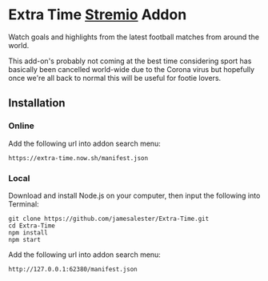 # Extra Time [Stremio](https://www.stremio.com/) Addon

Watch goals and highlights from the latest football matches from around the world.

This add-on's probably not coming at the best time considering sport has basically been cancelled world-wide due to the Corona virus but hopefully once we're all back to normal this will be useful for footie lovers.

## Installation

### Online

Add the following url into addon search menu:

```
https://extra-time.now.sh/manifest.json
```

### Local

Download and install Node.js on your computer, then input the following into Terminal:

```
git clone https://github.com/jamesalester/Extra-Time.git
cd Extra-Time
npm install
npm start
```

Add the following url into addon search menu:

```
http://127.0.0.1:62380/manifest.json
```
